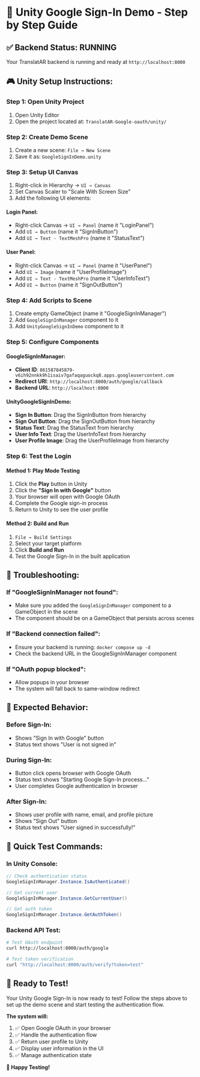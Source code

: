 # 🚀 Unity Google Sign-In Demo - Step by Step Guide

## ✅ **Backend Status: RUNNING**
Your TranslatAR backend is running and ready at `http://localhost:8000`

## 🎮 **Unity Setup Instructions:**

### **Step 1: Open Unity Project**
1. Open Unity Editor
2. Open the project located at: `TranslatAR-Google-oauth/unity/`

### **Step 2: Create Demo Scene**
1. Create a new scene: `File → New Scene`
2. Save it as: `GoogleSignInDemo.unity`

### **Step 3: Setup UI Canvas**
1. Right-click in Hierarchy → `UI → Canvas`
2. Set Canvas Scaler to "Scale With Screen Size"
3. Add the following UI elements:

#### **Login Panel:**
- Right-click Canvas → `UI → Panel` (name it "LoginPanel")
- Add `UI → Button` (name it "SignInButton")
- Add `UI → Text - TextMeshPro` (name it "StatusText")

#### **User Panel:**
- Right-click Canvas → `UI → Panel` (name it "UserPanel")
- Add `UI → Image` (name it "UserProfileImage")
- Add `UI → Text - TextMeshPro` (name it "UserInfoText")
- Add `UI → Button` (name it "SignOutButton")

### **Step 4: Add Scripts to Scene**
1. Create empty GameObject (name it "GoogleSignInManager")
2. Add `GoogleSignInManager` component to it
3. Add `UnityGoogleSignInDemo` component to it

### **Step 5: Configure Components**

#### **GoogleSignInManager:**
- **Client ID**: `861587845879-v6ih92nnkk9h1isaiv7gafaqaguockq8.apps.googleusercontent.com`
- **Redirect URI**: `http://localhost:8000/auth/google/callback`
- **Backend URL**: `http://localhost:8000`

#### **UnityGoogleSignInDemo:**
- **Sign In Button**: Drag the SignInButton from hierarchy
- **Sign Out Button**: Drag the SignOutButton from hierarchy
- **Status Text**: Drag the StatusText from hierarchy
- **User Info Text**: Drag the UserInfoText from hierarchy
- **User Profile Image**: Drag the UserProfileImage from hierarchy

### **Step 6: Test the Login**

#### **Method 1: Play Mode Testing**
1. Click the **Play** button in Unity
2. Click the **"Sign In with Google"** button
3. Your browser will open with Google OAuth
4. Complete the Google sign-in process
5. Return to Unity to see the user profile

#### **Method 2: Build and Run**
1. `File → Build Settings`
2. Select your target platform
3. Click **Build and Run**
4. Test the Google Sign-In in the built application

## 🔧 **Troubleshooting:**

### **If "GoogleSignInManager not found":**
- Make sure you added the `GoogleSignInManager` component to a GameObject in the scene
- The component should be on a GameObject that persists across scenes

### **If "Backend connection failed":**
- Ensure your backend is running: `docker compose up -d`
- Check the backend URL in the GoogleSignInManager component

### **If "OAuth popup blocked":**
- Allow popups in your browser
- The system will fall back to same-window redirect

## 📱 **Expected Behavior:**

### **Before Sign-In:**
- Shows "Sign In with Google" button
- Status text shows "User is not signed in"

### **During Sign-In:**
- Button click opens browser with Google OAuth
- Status text shows "Starting Google Sign-In process..."
- User completes Google authentication in browser

### **After Sign-In:**
- Shows user profile with name, email, and profile picture
- Shows "Sign Out" button
- Status text shows "User signed in successfully!"

## 🎯 **Quick Test Commands:**

### **In Unity Console:**
```csharp
// Check authentication status
GoogleSignInManager.Instance.IsAuthenticated()

// Get current user
GoogleSignInManager.Instance.GetCurrentUser()

// Get auth token
GoogleSignInManager.Instance.GetAuthToken()
```

### **Backend API Test:**
```bash
# Test OAuth endpoint
curl http://localhost:8000/auth/google

# Test token verification
curl "http://localhost:8000/auth/verify?token=test"
```

## 🚀 **Ready to Test!**

Your Unity Google Sign-In is now ready to test! Follow the steps above to set up the demo scene and start testing the authentication flow.

**The system will:**
1. ✅ Open Google OAuth in your browser
2. ✅ Handle the authentication flow
3. ✅ Return user profile to Unity
4. ✅ Display user information in the UI
5. ✅ Manage authentication state

**🎉 Happy Testing!**


